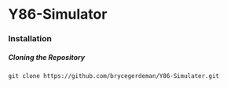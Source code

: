# Y86-Simulator

### Installation

##### Cloning the Repository
`git clone https://github.com/brycegerdeman/Y86-Simulater.git`
